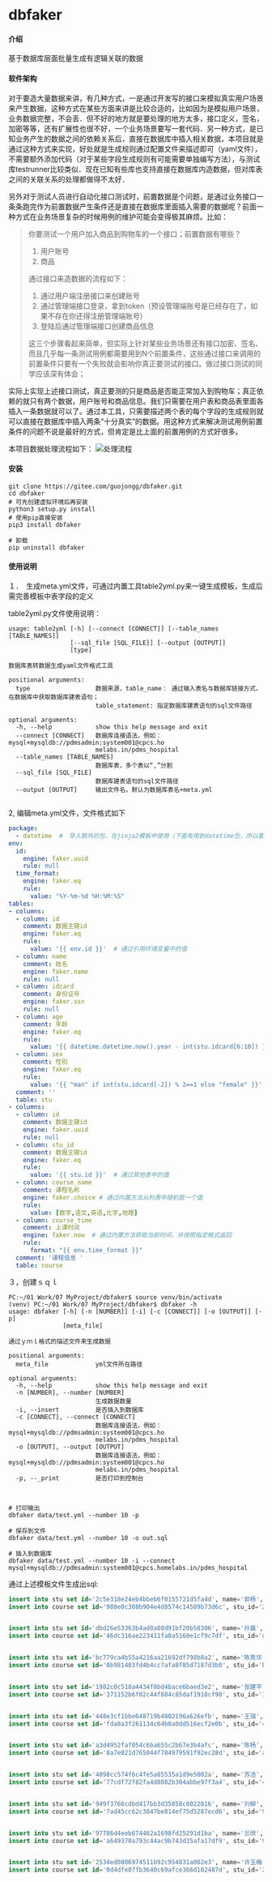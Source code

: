 # dbfaker

#### 介绍
基于数据库层面批量生成有逻辑关联的数据

#### 软件架构
对于要造大量数据来讲，有几种方式，一是通过开发写的接口来模拟真实用户场景来产生数据，这种方式在某些方面来讲是比较合适的，比如因为是模拟用户场景，业务数据完整，不会丢．但不好的地方就是要处理的地方太多，接口定义，签名，加密等等，还有扩展性也很不好，一个业务场景要写一套代码．另一种方式，是已知业务产生的数据之间的依赖关系后，直接在数据库中插入相关数据，本项目就是通过这种方式来实现，好处就是生成规则通过配置文件来描述即可（yaml文件），不需要额外添加代码（对于某些字段生成规则有可能需要单独编写方法），与测试库testrunner比较类似．现在已知有些库也支持直接在数据库内造数据，但对库表之间的关联关系的处理都做得不太好．

另外对于测试人员进行自动化接口测试时，前置数据是个问题，是通过业务接口一条条跑完作为前置数据产生条件还是直接在数据库里面插入需要的数据呢？前面一种方式在业务场景复杂的时候用例的维护可能会变得极其麻烦。比如：
> 你要测试一个用户加入商品到购物车的一个接口；前置数据有哪些？
>1. 用户账号
>2. 商品
>
>通过接口来造数据的流程如下：
>1. 通过用户端注册接口来创建账号
>2. 通过管理端接口登录，拿到token（预设管理端账号是已经存在了，如果不存在你还得注册管理端账号）
>3. 登陆后通过管理端接口创建商品信息
>
>这三个步骤看起来简单，但实际上针对某些业务场景还有接口加密、签名、而且几乎每一条测试用例都需要用到N个前置条件，这些通过接口来调用的前置条件只要有一个失败就会影响你真正要测试的接口。做过接口测试的同学应该深有体会；
>
实际上实现上述接口测试，真正要测的只是商品是否能正常加入到购物车；真正依赖的就只有两个数据，用户账号和商品信息。我们只需要在用户表和商品表里面各插入一条数据就可以了。通过本工具，只需要描述两个表的每个字段的生成规则就可以直接在数据库中插入两条“十分真实”的数据。用这种方式来解决测试用例前置条件的问题不说是最好的方式，但肯定是比上面的前置用例的方式好很多。

本项目数据处理流程如下：
![处理流程](https://images.gitee.com/uploads/images/2020/0915/183724_40e0141c_1021400.png "屏幕截图.png")

#### 安装
```shell script
git clone https://gitee.com/guojongg/dbfaker.git
cd dbfaker
# 可先创建虚拟环境后再安装
python3 setup.py install
# 使用pip直接安装
pip3 install dbfaker

# 卸载
pip uninstall dbfaker

```

#### 使用说明

１．　生成meta.yml文件，可通过内置工具table2yml.py来一键生成模板，生成后需完善模板中表字段的定义
    
table2yml.py文件使用说明：
```shell
usage: table2yml [-h] [--connect [CONNECT]] [--table_names [TABLE_NAMES]]
                 [--sql_file [SQL_FILE]] [--output [OUTPUT]]
                 [type]

数据库表转数据生成yaml文件格式工具

positional arguments:
  type                  数据来源，table_name： 通过输入表名与数据库链接方式，在数据库中获取数据库建表语句；
                        table_statement: 指定数据库建表语句的sql文件路径

optional arguments:
  -h, --help            show this help message and exit
  --connect [CONNECT]   数据库连接语法，例如：mysql+mysqldb://pdmsadmin:system001@cpcs.ho
                        melabs.in/pdms_hospital
  --table_names [TABLE_NAMES]
                        数据库表，多个表以“,”分割
  --sql_file [SQL_FILE]
                        数据库建表语句的sql文件路径
  --output [OUTPUT]     输出文件名，默认为数据库表名+meta.yml


```
2, 编辑meta.yml文件，文件格式如下
```yaml
package:
  - datetime  #　导入额外的包，在jinja2模板中使用（下面有用到datetime包，所以要先导入）
env:
  id:
    engine: faker.uuid
    rule: null
  time_format:
    engine: faker.eq
    rule:
      value: "%Y-%m-%d %H:%M:%S"
tables:
- columns:
  - column: id
    comment: 数据主键id
    engine: faker.eq
    rule:
      value: '{{ env.id }}'  # 通过引用环境变量中的值
  - column: name
    comment: 姓名
    engine: faker.name
    rule: null
  - column: idcard
    comment: 身份证号
    engine: faker.ssn
    rule: null
  - column: age
    comment: 年龄
    engine: faker.eq
    rule:
      value: '{{ datetime.datetime.now().year - int(stu.idcard[6:10]) }}'  #　通过jinja２模板直接计算
  - column: sex
    comment: 性别
    engine: faker.eq
    rule:
      value: '{{ "man" if int(stu.idcard[-2]) % 2==1 else "female" }}'  #　通过jinja２模板直接计算
  comment: ''
  table: stu
- columns:
  - column: id
    comment: 数据主键id
    engine: faker.uuid
    rule: null
  - column: stu_id
    comment: 数据主键id
    engine: faker.eq
    rule:
      value: '{{ stu.id }}'  # 通过其他表中的值
  - column: course_name
    comment: 课程名称
    engine: faker.choice # 通过内置方法从列表中随机取一个值
    rule:
      value: [数学,语文,英语,化学,地理]
  - column: course_time
    comment: 上课时间
    engine: faker.now  # 通过内置方法获取当前时间，并按照指定格式返回
    rule:
      format: "{{ env.time_format }}"
  comment: '课程信息 '
  table: course

```
３，创建ｓｑｌ
```shell
PC:~/01 Work/07 MyProject/dbfaker$ source venv/bin/activate
(venv) PC:~/01 Work/07 MyProject/dbfaker$ dbfaker -h
usage: dbfaker [-h] [-n [NUMBER]] [-i] [-c [CONNECT]] [-o [OUTPUT]] [-p]
               [meta_file]

通过ｙｍｌ格式的描述文件来生成数据

positional arguments:
  meta_file             yml文件所在路径

optional arguments:
  -h, --help            show this help message and exit
  -n [NUMBER], --number [NUMBER]
                        生成数据数量
  -i, --insert          是否插入到数据库
  -c [CONNECT], --connect [CONNECT]
                        数据库连接语法，例如：mysql+mysqldb://pdmsadmin:system001@cpcs.ho
                        melabs.in/pdms_hospital
  -o [OUTPUT], --output [OUTPUT]
                        数据库连接语法，例如：mysql+mysqldb://pdmsadmin:system001@cpcs.ho
                        melabs.in/pdms_hospital
  -p, --_print          是否打印到控制台



# 打印输出
dbfaker data/test.yml --number 10 -p

# 保存到文件
dbfaker data/test.yml --number 10 -o out.sql

# 插入到数据库
dbfaker data/test.yml --number 10 -i --connect mysql+mysqldb://pdmsadmin:system001@cpcs.homelabs.in/pdms_hospital
```

通过上述模板文件生成出sql:
```sql
insert into stu set id='2c5e318e24eb4bbeb6f0155721d5fa4d', name='郭杨', idcard='450329193605314982', age='84', sex='female';
insert into course set id='980e0c308b904e4d8574c14589b73d6c', stu_id='2c5e318e24eb4bbeb6f0155721d5fa4d', course_name='化学', course_time='2020-09-15 19:26:21';


insert into stu set id='dbd26e53363b4ad0a80d91bf20b58306', name='孙晨', idcard='441500198604185699', age='34', sex='man';
insert into course set id='46dc316ae223411fa0a5169e1cf9c7df', stu_id='dbd26e53363b4ad0a80d91bf20b58306', course_name='语文', course_time='2020-09-15 19:26:21';


insert into stu set id='bc779ca4b55a4216aa21692df798b8a2', name='陈秀华', idcard='321084195409070529', age='66', sex='female';
insert into course set id='0b981403fd4b4cc7afa8f85d7187d3b0', stu_id='bc779ca4b55a4216aa21692df798b8a2', course_name='语文', course_time='2020-09-15 19:26:21';


insert into stu set id='1982c0c518a4434f8bd4bace6baed3e2', name='张建平', idcard='341721194502236759', age='75', sex='man';
insert into course set id='371152b6f02c44f884c85daf1918cf90', stu_id='1982c0c518a4434f8bd4bace6baed3e2', course_name='语文', course_time='2020-09-15 19:26:22';


insert into stu set id='448e3cf1bbe648719b4802196a626efb', name='王瑞', idcard='360281193801017318', age='82', sex='man';
insert into course set id='fda8a3f261134c64b0a0dd516ecf2e0b', stu_id='448e3cf1bbe648719b4802196a626efb', course_name='数学', course_time='2020-09-15 19:26:27';


insert into stu set id='a3d4952faf054c6ba655c2b67e3b4afc', name='陈杨', idcard='640122198510102904', age='35', sex='female';
insert into course set id='8a7e021d765044f784979591f92ec28d', stu_id='a3d4952faf054c6ba655c2b67e3b4afc', course_name='化学', course_time='2020-09-15 19:26:27';


insert into stu set id='4098cc574f6c4fe5a85535a1d9e5002a', name='苏洁', idcard='341225199306268404', age='27', sex='female';
insert into course set id='77cdf72f82fa4d8882b304abbe97f3a4', stu_id='4098cc574f6c4fe5a85535a1d9e5002a', course_name='数学', course_time='2020-09-15 19:26:27';


insert into stu set id='949f3766cdbd417bb3d35858c8022816', name='刘柳', idcard='542133194402097393', age='76', sex='man';
insert into course set id='7ad45cc62c3847be814ef75d5287ecd6', stu_id='949f3766cdbd417bb3d35858c8022816', course_name='地理', course_time='2020-09-15 19:26:27';


insert into stu set id='97786d4eeb674462a1698fd25291d1ba', name='兰欣', idcard='330802194509029887', age='75', sex='female';
insert into course set id='a649370a793c44ac9b743d35afa17df9', stu_id='97786d4eeb674462a1698fd25291d1ba', course_name='数学', course_time='2020-09-15 19:26:27';


insert into stu set id='2534ed0806974511b92c954831a002e3', name='许玉梅', idcard='350401197207148812', age='48', sex='man';
insert into course set id='0d4dfe07fb3640c69afce366d102487d', stu_id='2534ed0806974511b92c954831a002e3', course_name='语文', course_time='2020-09-15 19:26:27';
```

